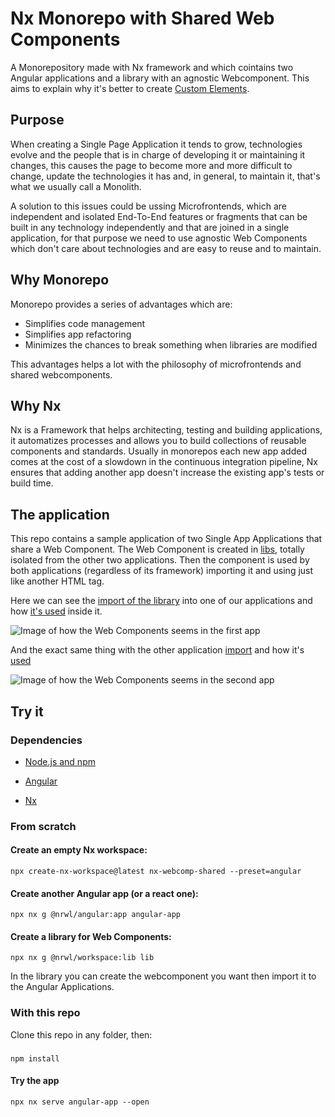 # Nx Monorepo with Shared Web Components

A Monorepository made with Nx framework and which cointains two Angular applications and a library with an agnostic
Webcomponent. This aims to explain why it's better to create [Custom Elements](https://developers.google.com/web/fundamentals/web-components/customelements).

## Purpose

When creating a Single Page Application it tends to grow, technologies evolve and the people that is in charge of developing it or maintaining it changes, this causes 
the page to become more and more difficult to change, update the technologies it has and, in general, to maintain it, that's what we usually call a Monolith.

A solution to this issues could be ussing Microfrontends, which are independent and isolated End-To-End features or fragments that can be built in any technology independently and that are joined in a single application, for that purpose we need to use agnostic Web Components which don't care about technologies and are easy to reuse and to maintain.

## Why Monorepo

Monorepo provides a series of advantages which are:
- Simplifies code management
- Simplifies app refactoring
- Minimizes the chances to break something when libraries are modified

This advantages helps a lot with the philosophy of microfrontends and shared webcomponents. 

## Why Nx

Nx is a Framework that helps architecting, testing and building applications, it automatizes processes and allows you to build collections of reusable components and standards.
Usually in monorepos each new app added comes at the cost of a slowdown in the continuous integration pipeline, Nx ensures that adding another app doesn't increase the
existing app's tests or build time. 

## The application

This repo contains a sample application of two Single App Applications that share a Web Component.
The Web Component is created in 
[libs](https://github.com/Ptts2/Nx-monorepos/blob/6988ae17224d4b5e8fc8f2d8e90e27466f648421/libs/library/src/lib/styled-link/styled-link.element.ts#L1), 
totally isolated from the other two applications. Then the component is used by both applications (regardless of its framework) importing it and using
just like another HTML tag.

Here we can see the [import of the library](https://github.com/Ptts2/Nx-monorepos/blob/6988ae17224d4b5e8fc8f2d8e90e27466f648421/apps/angular-app/src/main.ts#L1) 
into one of our applications and how [it's used](https://github.com/Ptts2/Nx-monorepos/blob/6988ae17224d4b5e8fc8f2d8e90e27466f648421/apps/angular-app/src/app/app.component.html#L12) inside it.

![Image of how the Web Components seems in the first app](https://i.imgur.com/8E9kHt3.png)

And the exact same thing with the other application [import](https://github.com/Ptts2/Nx-monorepos/blob/6988ae17224d4b5e8fc8f2d8e90e27466f648421/apps/angular-app2/src/main.ts#L1) and how it's [used](https://github.com/Ptts2/Nx-monorepos/blob/6988ae17224d4b5e8fc8f2d8e90e27466f648421/apps/angular-app2/src/app/app.component.html#L1)

![Image of how the Web Components seems in the second app](https://i.imgur.com/BPXWYOl.png)

## Try it

### Dependencies
- [Node.js and npm](https://nodejs.org)

- [Angular](https://angular.io/guide/setup-local#install-the-angular-cli)

- [Nx](https://nx.dev/l/a/getting-started/nx-setup#install-nx)


### From scratch

#### Create an empty Nx workspace:
    npx create-nx-workspace@latest nx-webcomp-shared --preset=angular
#### Create another Angular app (or a react one):
    npx nx g @nrwl/angular:app angular-app
#### Create a library for Web Components:
    npx nx g @nrwl/workspace:lib lib
    
In the library you can create the webcomponent you want then import it to the Angular Applications.

### With this repo

Clone this repo in any folder, then:
### 
    npm install
    
#### Try the app
    npx nx serve angular-app --open
